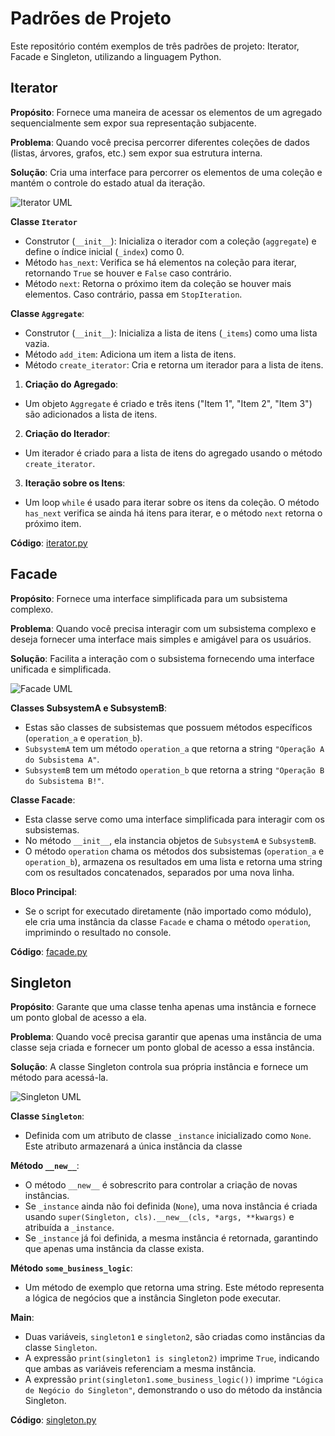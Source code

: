 # Padrões de Projeto

Este repositório contém exemplos de três padrões de projeto: Iterator, Facade e Singleton, utilizando a linguagem Python.

## Iterator

**Propósito**: Fornece uma maneira de acessar os elementos de um agregado sequencialmente sem expor sua representação subjacente.

**Problema**: Quando você precisa percorrer diferentes coleções de dados (listas, árvores, grafos, etc.) sem expor sua estrutura interna.

**Solução**: Cria uma interface para percorrer os elementos de uma coleção e mantém o controle do estado atual da iteração.

![Iterator UML](https://refactoring.guru/images/patterns/diagrams/iterator/structure-2x.png)

**Classe  `Iterator`**
- Construtor (`__init__`): Inicializa o iterador com a coleção (`aggregate`) e define o índice inicial (`_index`) como 0.
- Método  `has_next`: Verifica se há elementos na coleção para iterar, retornando  `True`  se houver e  `False`  caso contrário.
- Método  `next`: Retorna o próximo item da coleção se houver mais elementos. Caso contrário, passa em  `StopIteration`.  

**Classe  `Aggregate`**:
- Construtor (`__init__`): Inicializa a lista de itens (`_items`) como uma lista vazia.
- Método  `add_item`: Adiciona um item a lista de itens.
- Método  `create_iterator`: Cria e retorna um iterador para a lista de itens.

1.  **Criação do Agregado**:
    
- Um objeto  `Aggregate`  é criado e três itens ("Item 1", "Item 2", "Item 3") são adicionados a lista de itens.
  
2.  **Criação do Iterador**:

- Um iterador é criado para a lista de itens do agregado usando o método  `create_iterator`.
3.  **Iteração sobre os Itens**:
    
- Um loop  `while`  é usado para iterar sobre os itens da coleção. O método  `has_next`  verifica se ainda há itens para iterar, e o método  `next`  retorna o próximo item.

**Código**: [iterator.py](./iterator.py)

## Facade

**Propósito**: Fornece uma interface simplificada para um subsistema complexo.

**Problema**: Quando você precisa interagir com um subsistema complexo e deseja fornecer uma interface mais simples e amigável para os usuários.

**Solução**: Facilita a interação com o subsistema fornecendo uma interface unificada e simplificada.

![Facade UML](https://refactoring.guru/images/patterns/diagrams/facade/structure-2x.png)

**Classes SubsystemA e SubsystemB**:
    
- Estas são classes de subsistemas que possuem métodos específicos (`operation_a`  e  `operation_b`).
- `SubsystemA`  tem um método  `operation_a`  que retorna a string  `"Operação A do Subsistema A"`.
- `SubsystemB`  tem um método  `operation_b`  que retorna a string  `"Operação B do Subsistema B!"`.

**Classe Facade**:
   
- Esta classe serve como uma interface simplificada para interagir com os subsistemas.
- No método  `__init__`, ela instancia objetos de  `SubsystemA`  e  `SubsystemB`.
- O método  `operation`  chama os métodos dos subsistemas (`operation_a`  e  `operation_b`), armazena os resultados em uma lista e retorna uma string com os resultados concatenados, separados por uma nova linha.
    
**Bloco Principal**:
    
- Se o script for executado diretamente (não importado como módulo), ele cria uma instância da classe  `Facade`  e chama o método  `operation`, imprimindo o resultado no console.  

**Código**: [facade.py](./facade.py)

## Singleton

**Propósito**: Garante que uma classe tenha apenas uma instância e fornece um ponto global de acesso a ela.

**Problema**: Quando você precisa garantir que apenas uma instância de uma classe seja criada e fornecer um ponto global de acesso a essa instância.

**Solução**: A classe Singleton controla sua própria instância e fornece um método para acessá-la.

![Singleton UML](https://refactoring.guru/images/patterns/diagrams/singleton/structure-en.png)

**Classe `Singleton`**:

- Definida com um atributo de classe `_instance` inicializado como `None`. Este atributo armazenará a única instância da classe

**Método  `__new__`**:

- O método  `__new__`  é sobrescrito para controlar a criação de novas instâncias.
- Se  `_instance`  ainda não foi definida (`None`), uma nova instância é criada usando  `super(Singleton, cls).__new__(cls, *args, **kwargs)`  e atribuída a  `_instance`.
- Se  `_instance`  já foi definida, a mesma instância é retornada, garantindo que apenas uma instância da classe exista.

**Método  `some_business_logic`**:

- Um método de exemplo que retorna uma string. Este método representa a lógica de negócios que a instância Singleton pode executar.

**Main**:

- Duas variáveis,  `singleton1`  e  `singleton2`, são criadas como instâncias da classe  `Singleton`.
- A expressão  `print(singleton1 is singleton2)`  imprime  `True`, indicando que ambas as variáveis referenciam a mesma instância.
- A expressão  `print(singleton1.some_business_logic())`  imprime  `"Lógica de Negócio do Singleton"`, demonstrando o uso do método da instância Singleton.

**Código**: [singleton.py](./singleton.py)